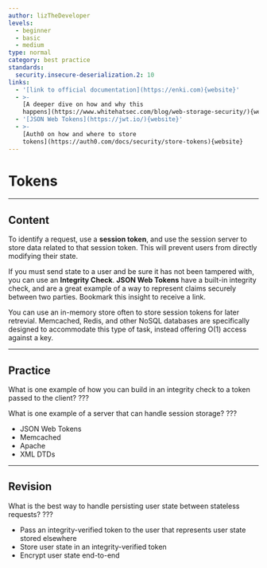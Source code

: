 ```yaml
---
author: lizTheDeveloper
levels:
  - beginner
  - basic
  - medium
type: normal
category: best practice
standards:
  security.insecure-deserialization.2: 10
links:
  - '[link to official documentation](https://enki.com){website}'
  - >-
    [A deeper dive on how and why this
    happens](https://www.whitehatsec.com/blog/web-storage-security/){website}
  - '[JSON Web Tokens](https://jwt.io/){website}'
  - >-
    [Auth0 on how and where to store
    tokens](https://auth0.com/docs/security/store-tokens){website}
---
```


# Tokens


---

## Content

To identify a request, use a **session token**, and use the session server to store data related to that session token. This will prevent users from directly modifying their state.

If you must send state to a user and be sure it has not been tampered with, you can use an **Integrity Check**. **JSON Web Tokens** have a built-in integrity check, and are a great example of a way to represent claims securely between two parties. Bookmark this insight to receive a link.

You can use an in-memory store often to store session tokens for later retrevial. Memcached, Redis, and other NoSQL databases are specifically designed to accommodate this type of task, instead offering O(1) access against a key.


---

## Practice

What is one example of how you can build in an integrity check to a token passed to the client?
???

What is one example of a server that can handle session storage?
???

* JSON Web Tokens
* Memcached
* Apache
* XML DTDs


---

## Revision

What is the best way to handle persisting user state between stateless requests?
???

* Pass an integrity-verified token to the user that represents user state stored elsewhere
* Store user state in an integrity-verified token
* Encrypt user state end-to-end
